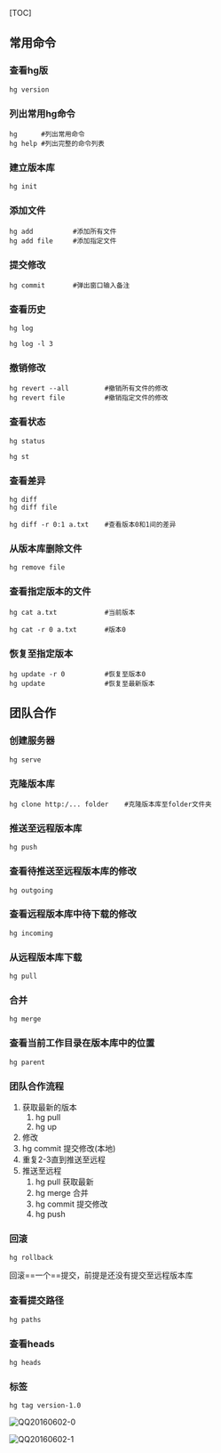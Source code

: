 [TOC]

## 常用命令

### 查看hg版

```
hg version
```

### 列出常用hg命令

```
hg 		#列出常用命令
hg help	#列出完整的命令列表
```

### 建立版本库

```
hg init
```

### 添加文件

```
hg add			#添加所有文件
hg add file		#添加指定文件
```

### 提交修改

```
hg commit		#弹出窗口输入备注
```

### 查看历史

```
hg log

hg log -l 3
```

### 撤销修改

```
hg revert --all			#撤销所有文件的修改
hg revert file			#撤销指定文件的修改
```

### 查看状态

```
hg status

hg st
```

### 查看差异

```
hg diff
hg diff file

hg diff -r 0:1 a.txt	#查看版本0和1间的差异
```

### 从版本库删除文件

```
hg remove file
```

### 查看指定版本的文件

```
hg cat a.txt			#当前版本

hg cat -r 0 a.txt		#版本0
```

### 恢复至指定版本

```
hg update -r 0			#恢复至版本0
hg update				#恢复至最新版本
```

## 团队合作

### 创建服务器

```
hg serve
```

### 克隆版本库

```
hg clone http:/... folder    #克隆版本库至folder文件夹
```

### 推送至远程版本库

```
hg push
```

### 查看待推送至远程版本库的修改

```
hg outgoing
```

### 查看远程版本库中待下载的修改

```
hg incoming
```

### 从远程版本库下载

```
hg pull
```

### 合并

```
hg merge
```

### 查看当前工作目录在版本库中的位置

```
hg parent
```

### 团队合作流程

1. 获取最新的版本
   1. hg pull
   2. hg up
2. 修改
3. hg commit 提交修改(本地)
4. 重复2-3直到推送至远程
5. 推送至远程
   1. hg pull 获取最新
   2. hg merge 合并
   3. hg commit 提交修改
   4. hg push

### 回滚

```
hg rollback
```

回滚==一个==提交，前提是还没有提交至远程版本库

### 查看提交路径

```
hg paths
```

### 查看heads

```
hg heads
```

### 标签

```
hg tag version-1.0
```

 ![QQ20160602-0](/Users/cyh/Pictures/qq/QQ20160602-0.png)



 ![QQ20160602-1](/Users/cyh/Pictures/qq/QQ20160602-1.png)





